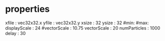 # properties 
xfile : vec32x32.x
yfile : vec32x32.y
xsize : 32
ysize : 32
#min:
#max: 
displayScale : 24
#vectorScale : 10.75
vectorScale : 20
numParticles : 1000
delay : 30
